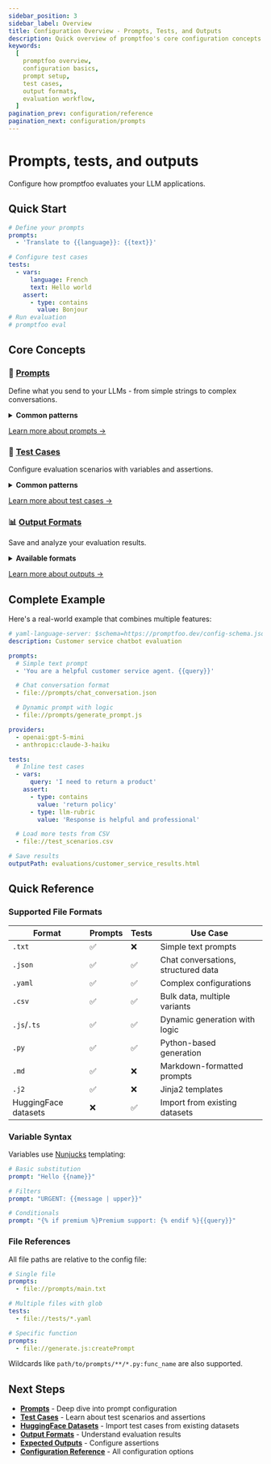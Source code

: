 ```yaml
---
sidebar_position: 3
sidebar_label: Overview
title: Configuration Overview - Prompts, Tests, and Outputs
description: Quick overview of promptfoo's core configuration concepts including prompts, test cases, outputs, and common patterns for LLM evaluation.
keywords:
  [
    promptfoo overview,
    configuration basics,
    prompt setup,
    test cases,
    output formats,
    evaluation workflow,
  ]
pagination_prev: configuration/reference
pagination_next: configuration/prompts
---
```


# Prompts, tests, and outputs

Configure how promptfoo evaluates your LLM applications.

## Quick Start

```yaml title="promptfooconfig.yaml"
# Define your prompts
prompts:
  - 'Translate to {{language}}: {{text}}'

# Configure test cases
tests:
  - vars:
      language: French
      text: Hello world
    assert:
      - type: contains
        value: Bonjour
# Run evaluation
# promptfoo eval
```

## Core Concepts

### 📝 [Prompts](/docs/configuration/prompts)

Define what you send to your LLMs - from simple strings to complex conversations.

<details>
<summary><strong>Common patterns</strong></summary>

**Text prompts**

```yaml
prompts:
  - 'Summarize this: {{content}}'
  - file://prompts/customer_service.txt
```

**Chat conversations**

```yaml
prompts:
  - file://prompts/chat.json
```

**Dynamic prompts**

```yaml
prompts:
  - file://generate_prompt.js
  - file://create_prompt.py
```

</details>

[Learn more about prompts →](/docs/configuration/prompts)

### 🧪 [Test Cases](/docs/configuration/test-cases)

Configure evaluation scenarios with variables and assertions.

<details>
<summary><strong>Common patterns</strong></summary>

**Inline tests**

```yaml
tests:
  - vars:
      question: "What's 2+2?"
    assert:
      - type: equals
        value: '4'
```

**CSV test data**

```yaml
tests: file://test_cases.csv
```

**HuggingFace datasets**

```yaml
tests: huggingface://datasets/rajpurkar/squad
```

**Dynamic generation**

```yaml
tests: file://generate_tests.js
```

</details>

[Learn more about test cases →](/docs/configuration/test-cases)

### 📊 [Output Formats](/docs/configuration/outputs)

Save and analyze your evaluation results.

<details>
<summary><strong>Available formats</strong></summary>

```bash
# Visual report
promptfoo eval --output results.html

# Data analysis
promptfoo eval --output results.json

# Spreadsheet
promptfoo eval --output results.csv
```

</details>

[Learn more about outputs →](/docs/configuration/outputs)

## Complete Example

Here's a real-world example that combines multiple features:

```yaml title="promptfooconfig.yaml"
# yaml-language-server: $schema=https://promptfoo.dev/config-schema.json
description: Customer service chatbot evaluation

prompts:
  # Simple text prompt
  - 'You are a helpful customer service agent. {{query}}'

  # Chat conversation format
  - file://prompts/chat_conversation.json

  # Dynamic prompt with logic
  - file://prompts/generate_prompt.js

providers:
  - openai:gpt-5-mini
  - anthropic:claude-3-haiku

tests:
  # Inline test cases
  - vars:
      query: 'I need to return a product'
    assert:
      - type: contains
        value: 'return policy'
      - type: llm-rubric
        value: 'Response is helpful and professional'

  # Load more tests from CSV
  - file://test_scenarios.csv

# Save results
outputPath: evaluations/customer_service_results.html
```

## Quick Reference

### Supported File Formats

| Format               | Prompts | Tests | Use Case                            |
| -------------------- | ------- | ----- | ----------------------------------- |
| `.txt`               | ✅      | ❌    | Simple text prompts                 |
| `.json`              | ✅      | ✅    | Chat conversations, structured data |
| `.yaml`              | ✅      | ✅    | Complex configurations              |
| `.csv`               | ✅      | ✅    | Bulk data, multiple variants        |
| `.js`/`.ts`          | ✅      | ✅    | Dynamic generation with logic       |
| `.py`                | ✅      | ✅    | Python-based generation             |
| `.md`                | ✅      | ❌    | Markdown-formatted prompts          |
| `.j2`                | ✅      | ❌    | Jinja2 templates                    |
| HuggingFace datasets | ❌      | ✅    | Import from existing datasets       |

### Variable Syntax

Variables use [Nunjucks](https://mozilla.github.io/nunjucks/) templating:

```yaml
# Basic substitution
prompt: "Hello {{name}}"

# Filters
prompt: "URGENT: {{message | upper}}"

# Conditionals
prompt: "{% if premium %}Premium support: {% endif %}{{query}}"
```

### File References

All file paths are relative to the config file:

```yaml
# Single file
prompts:
  - file://prompts/main.txt

# Multiple files with glob
tests:
  - file://tests/*.yaml

# Specific function
prompts:
  - file://generate.js:createPrompt
```

Wildcards like `path/to/prompts/**/*.py:func_name` are also supported.

## Next Steps

- **[Prompts](/docs/configuration/prompts)** - Deep dive into prompt configuration
- **[Test Cases](/docs/configuration/test-cases)** - Learn about test scenarios and assertions
- **[HuggingFace Datasets](/docs/configuration/huggingface-datasets)** - Import test cases from existing datasets
- **[Output Formats](/docs/configuration/outputs)** - Understand evaluation results
- **[Expected Outputs](/docs/configuration/expected-outputs)** - Configure assertions
- **[Configuration Reference](/docs/configuration/reference)** - All configuration options
